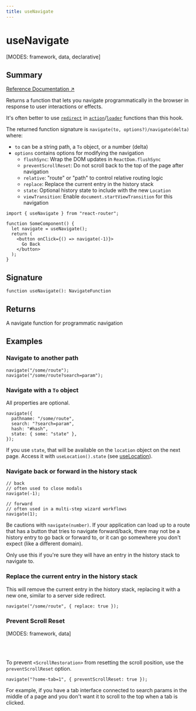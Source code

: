 ```yaml
---
title: useNavigate
---
```


# useNavigate

<!--
⚠️ ⚠️ IMPORTANT ⚠️ ⚠️ 

Thank you for helping improve our documentation!

This file is auto-generated from the JSDoc comments in the source
code, so please edit the JSDoc comments in the file below and this
file will be re-generated once those changes are merged.

https://github.com/remix-run/react-router/blob/main/packages/react-router/lib/hooks.tsx#L216
-->

[MODES: framework, data, declarative]

## Summary

[Reference Documentation ↗](https://api.reactrouter.com/v7/functions/react_router.useNavigate.html)

Returns a function that lets you navigate programmatically in the browser in
response to user interactions or effects.

It's often better to use [`redirect`](../utils/redirect) in [`action`](../../start/framework/route-module#action)/[`loader`](../../start/framework/route-module#loader) functions than this hook.

The returned function signature is `navigate(to, options?)/navigate(delta)` where:

* `to` can be a string path, a `To` object, or a number (delta)
* `options` contains options for modifying the navigation
  * `flushSync`: Wrap the DOM updates in `ReactDom.flushSync`
  * `preventScrollReset`: Do not scroll back to the top of the page after navigation
  * `relative`: "route" or "path" to control relative routing logic
  * `replace`: Replace the current entry in the history stack
  * `state`: Optional history state to include with the new `Location`
  * `viewTransition`: Enable `document.startViewTransition` for this navigation

```tsx
import { useNavigate } from "react-router";

function SomeComponent() {
  let navigate = useNavigate();
  return (
    <button onClick={() => navigate(-1)}>
      Go Back
    </button>
  );
}
```

## Signature

```tsx
function useNavigate(): NavigateFunction
```

## Returns

A navigate function for programmatic navigation

## Examples

### Navigate to another path

```tsx
navigate("/some/route");
navigate("/some/route?search=param");
```

### Navigate with a `To` object

All properties are optional.

```tsx
navigate({
  pathname: "/some/route",
  search: "?search=param",
  hash: "#hash",
  state: { some: "state" },
});
```

If you use `state`, that will be available on the `location` object on the next page. Access it with `useLocation().state` (see [useLocation](./useLocation)).

### Navigate back or forward in the history stack

```tsx
// back
// often used to close modals
navigate(-1);

// forward
// often used in a multi-step wizard workflows
navigate(1);
```

Be cautions with `navigate(number)`. If your application can load up to a route that has a button that tries to navigate forward/back, there may not be a history entry to go back or forward to, or it can go somewhere you don't expect (like a different domain).

Only use this if you're sure they will have an entry in the history stack to navigate to.

### Replace the current entry in the history stack

This will remove the current entry in the history stack, replacing it with a new one, similar to a server side redirect.

```tsx
navigate("/some/route", { replace: true });
```

### Prevent Scroll Reset

[MODES: framework, data]

<br/>
<br/>

To prevent `<ScrollRestoration>` from resetting the scroll position, use the `preventScrollReset` option.

```tsx
navigate("?some-tab=1", { preventScrollReset: true });
```

For example, if you have a tab interface connected to search params in the middle of a page and you don't want it to scroll to the top when a tab is clicked.

